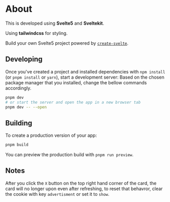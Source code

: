 # About

This is developed using <strong>Svelte5</strong> and <strong>Sveltekit</strong>. 

Using <strong>tailwindcss</strong> for styling.

Build your own Svelte5 project powered by [`create-svelte`](https://github.com/sveltejs/kit/tree/main/packages/create-svelte).



## Developing

Once you've created a project and installed dependencies with `npm install` (or `pnpm install` or `yarn`), start a development server:
Based on the chosen package manager that you installed, change the bellow commands accordingly.

```bash
pnpm dev
# or start the server and open the app in a new browser tab
pnpm dev -- --open
```

## Building
To create a production version of your app:

```bash
pnpm build
```

You can preview the production build with `pnpm run preview`.

## Notes

After you click the `X` button  on the top right hand corner of the card, the card will no longer upon
even after refreshing, to reset that behavror, clear the cookie with key `advertisment` or set it to `show`.
